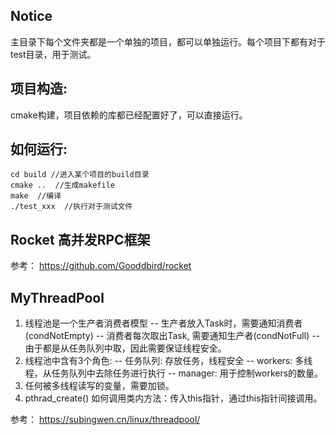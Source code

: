 ## Notice
主目录下每个文件夹都是一个单独的项目，都可以单独运行。每个项目下都有对于test目录，用于测试。
## 项目构造: 
cmake构建，项目依赖的库都已经配置好了，可以直接运行。
## 如何运行: 
```
cd build //进入某个项目的build目录
cmake ..  //生成makefile
make  //编译
./test_xxx  //执行对于测试文件
```

## Rocket 高并发RPC框架
参考：
https://github.com/Gooddbird/rocket




## MyThreadPool

1. 线程池是一个生产者消费者模型
   -- 生产者放入Task时，需要通知消费者(condNotEmpty)
   -- 消费者每次取出Task, 需要通知生产者(condNotFull)
   -- 由于都是从任务队列中取，因此需要保证线程安全。
2. 线程池中含有3个角色:
   -- 任务队列: 存放任务，线程安全
   -- workers: 多线程，从任务队列中去除任务进行执行 
   -- manager: 用于控制workers的数量。
3. 任何被多线程读写的变量，需要加锁。
4. pthrad_create() 如何调用类内方法：传入this指针，通过this指针间接调用。

参考：
https://subingwen.cn/linux/threadpool/